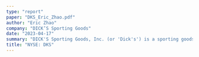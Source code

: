 ```yaml
---
type: "report"
paper: "DKS_Eric_Zhao.pdf"
author: "Eric Zhao"
company: "DICK’S Sporting Goods"
date: "2023-04-17"
summary: "DICK'S Sporting Goods, Inc. (or 'Dick's') is a sporting goods retailer that sells sports equipment, footwear, apparel, and accessories. Founded in 1948, it currently operates out of 853 locations across the United States."
title: "NYSE: DKS"
---
```

